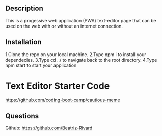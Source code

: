 ## Description 
This is a progessive web application (PWA) text-editor page that can be used on the web with or without an internet connection.

## Installation 
1.Clone the repo on your local machine.
2.Type npm i to install your dependecies.
3.Type cd ../ to navigate back to the root directory.
4.Type npm start to start your application

# Text Editor Starter Code
https://github.com/coding-boot-camp/cautious-meme

## Questions
Github: https://github.com/Beatriz-Rivard
